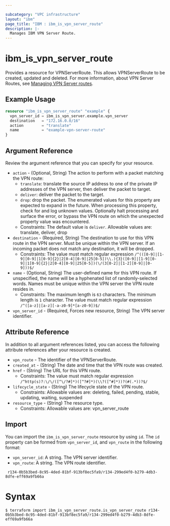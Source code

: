 ```yaml
---

subcategory: "VPC infrastructure"
layout: "ibm"
page_title: "IBM : ibm_is_vpn_server_route"
description: |-
  Manages IBM VPN Server Route.
---
```


# ibm_is_vpn_server_route

Provides a resource for VPNServerRoute. This allows VPNServerRoute to be created, updated and deleted. For more information, about VPN Server Routes, see [Managing VPN Server routes](https://cloud.ibm.com/docs/vpc?topic=vpc-vpn-client-to-site-routes&interface=ui).
## Example Usage

```terraform
resource "ibm_is_vpn_server_route" "example" {
  vpn_server_id = ibm_is_vpn_server.example.vpn_server
  destination   = "172.16.0.0/16"
  action        = "translate"
  name          = "example-vpn-server-route"
}
```

## Argument Reference

Review the argument reference that you can specify for your resource.

- `action` - (Optional, String) The action to perform with a packet matching the VPN route:
  - `translate`: translate the source IP address to one of the private IP addresses of the VPN server, then deliver the packet to target.
  - `deliver`: deliver the packet to the target.
  - `drop`: drop the packet. The enumerated values for this property are expected to expand in the future. 
  When processing this property, check for and log unknown values. Optionally halt processing and surface the error, or bypass the VPN route on which the unexpected property value was encountered.
  - Constraints: The default value is `deliver`. Allowable values are: translate, deliver, drop
- `destination` - (Required, String) The destination to use for this VPN route in the VPN server. Must be unique within the VPN server. If an incoming packet does not match any destination, it will be dropped.
  - Constraints: The value must match regular expression `/^(([0-9]|[1-9][0-9]|1[0-9]{2}|2[0-4][0-9]|25[0-5])\\.){3}([0-9]|[1-9][0-9]|1[0-9]{2}|2[0-4][0-9]|25[0-5])(\/(3[0-2]|[1-2][0-9]|[0-9]))$/`
- `name` - (Optional, String) The user-defined name for this VPN route. If unspecified, the name will be a hyphenated list of randomly-selected words. Names must be unique within the VPN server the VPN route resides in.
  - Constraints: The maximum length is `63` characters. The minimum length is `1` character. The value must match regular expression `/^([a-z]|[a-z][-a-z0-9]*[a-z0-9])$/`
- `vpn_server_id` - (Required, Forces new resource, String) The VPN server identifier.

## Attribute Reference

In addition to all argument references listed, you can access the following attribute references after your resource is created.

- `vpn_route` - The identifier of the VPNServerRoute.
- `created_at` - (String) The date and time that the VPN route was created.
- `href` - (String) The URL for this VPN route.
  - Constraints: The value must match regular expression `/^http(s)?:\/\/([^\/?#]*)([^?#]*)(\\?([^#]*))?(#(.*))?$/`
- `lifecycle_state` - (String) The lifecycle state of the VPN route.
  - Constraints: Allowable values are: deleting, failed, pending, stable, updating, waiting, suspended
- `resource_type` - (String) The resource type.
  - Constraints: Allowable values are: vpn_server_route

## Import

You can import the `ibm_is_vpn_server_route` resource by using `id`.
The `id` property can be formed from `vpn_server_id`, and `vpn_route` in the following format:
- `vpn_server_id`: A string. The VPN server identifier.
- `vpn_route`: A string. The VPN route identifier.

```
 r134-0b5b3bed-8c95-4ded-81bf-913bf8ec5fa9/r134-299ed4f0-b279-4db3-8dfe-eff69a9fb66a
```

# Syntax
```
$ terraform import ibm_is_vpn_server_route.is_vpn_server_route r134-0b5b3bed-8c95-4ded-81bf-913bf8ec5fa9/r134-299ed4f0-b279-4db3-8dfe-eff69a9fb66a
```
